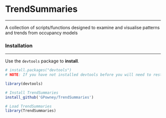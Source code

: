 # TrendSummaries

----------------
A collection of scripts/functions designed to examine and visualise patterns and trends from occupancy models

### Installation
----------------

Use the `devtools` package to **install**.

```r
# install.packages("devtools")
# NOTE: If you have not installed devtools before you will need to restart your R session

library(devtools)

# Install TrendSummaries
install_github('GPowney/TrendSummaries')

# Load TrendSummaries
library(TrendSummaries)
```
